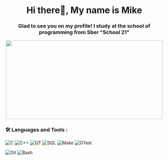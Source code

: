 <h1 align="center"> Hi there👋, My name is Mike
<h3 align="center"> Glad to see you on my profile! I study at the school of programming from Sber "School 21" </h3>

<div align="center">
  <img src="https://media.giphy.com/media/f3iwJFOVOwuy7K6FFw/giphy.gif" width="500", height="250"/>
</div>


### :hammer_and_wrench: Languages and Tools :

![C](https://img.shields.io/badge/-C-1E7775?style=for-the-badge&logo=C&logoColor=6296CC)
![C++](https://img.shields.io/badge/-C++-1E7775?style=for-the-badge&logo=C%2b%2b&logoColor=6296CC)
![QT](https://img.shields.io/badge/-QT-1E7775?style=for-the-badge&logo=QT&logoColor=6296CC)
![SQL](https://img.shields.io/badge/-SQL-1E7775?style=for-the-badge&logo=C%2b%2b&logoColor=6296CC)
![Make](https://img.shields.io/badge/-Make-1E7775?style=for-the-badge&logo=Make&logoColor=6296CC)
![GTest](https://img.shields.io/badge/-GTest-1E7775?style=for-the-badge&logo=GTest&logoColor=6296CC)

![Git](https://img.shields.io/badge/-GIT-1E7775?style=for-the-badge&logo=GIT&logoColor=F88C00)
![Bash](https://img.shields.io/badge/-Bash-1E7775?style=for-the-badge&logo=Bash&logoColor=6296CC)
